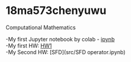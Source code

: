 # 18ma573chenyuwu
Computational Mathematics

-My first Jupyter notebook by colab - [ipynb](src/first_notebook_v01.ipynb)<br/>
-My first HW: [HW1](src/MA_573(HW1).ipynb)<br/>
-My Second HW: [SFD](src/SFD operator.ipynb)
